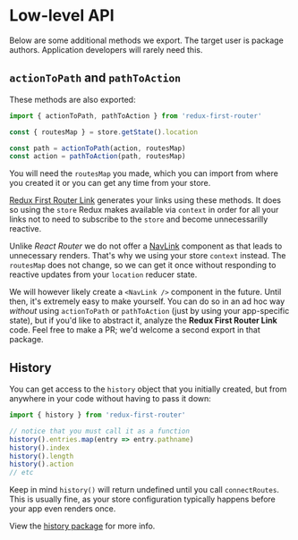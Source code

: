 # Low-level API

Below are some additional methods we export. The target user is package authors. Application developers will rarely need this.

## `actionToPath` and `pathToAction`
These methods are also exported:

```javascript
import { actionToPath, pathToAction } from 'redux-first-router'

const { routesMap } = store.getState().location

const path = actionToPath(action, routesMap)
const action = pathToAction(path, routesMap)
```

You will need the `routesMap` you made, which you can import from where you created it or you can
get any time from your store. 

[Redux First Router Link](https://github.com/faceyspacey/redux-first-router-link)
generates your links using these methods. It does so using the `store` Redux makes available via `context` in 
order for all your links not to need to subscribe to the `store` and become unnecessarilly reactive. 

Unlike *React Router* we do not offer a [NavLink](https://reacttraining.com/react-router/#navlink) component
as that leads to unnecessary renders. That's why we using your store `context` instead. The `routesMap` does not change, so we can get it once without responding to reactive updates from your `location` reducer state. 

We will however likely create a `<NavLink />` component in the future. Until then, it's extremely easy
to make yourself. You can do so in an ad hoc way *without* using `actionToPath` or `pathToAction` (just by using your app-specific state), 
but if you'd like to abstract it, analyze the **Redux First Router Link** code. Feel free to make a PR; we'd welcome
a second export in that package.


## History

You can get access to the `history` object that you initially created, but from anywhere in your code without having to pass it down:

```js
import { history } from 'redux-first-router'

// notice that you must call it as a function
history().entries.map(entry => entry.pathname)
history().index
history().length
history().action
// etc
```

Keep in mind `history()` will return undefined until you call `connectRoutes`. This is usually fine, as your store configuration typically happens before your app even renders once.

View the [history package](https://www.npmjs.com/package/history) for more info.

